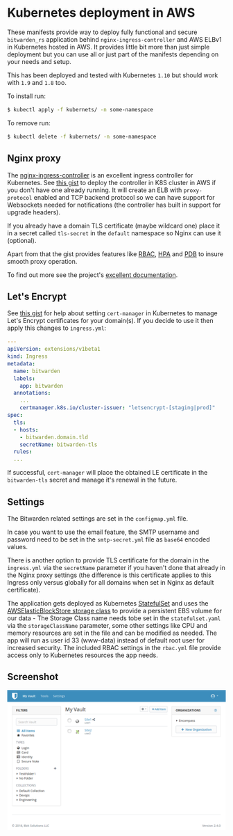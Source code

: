 # Kubernetes deployment in AWS

These manifests provide way to deploy fully functional and secure `bitwarden_rs` application behind `nginx-ingress-controller` and AWS ELBv1 in Kubernetes hosted in AWS. It provides little bit more than just simple deployment but you can use all or just part of the manifests depending on your needs and setup.

This has been deployed and tested with Kubernetes `1.10` but should work with `1.9` and `1.8` too.

To install run:

```sh
$ kubectl apply -f kubernets/ -n some-namespace
```

To remove run:

```sh
$ kubectl delete -f kubernets/ -n some-namespace
```

## Nginx proxy

The [nginx-ingress-controller](https://github.com/kubernetes/ingress-nginx) is an excellent ingress controller for Kubernetes. See [this gist](https://gist.github.com/icicimov/316ebea363e98824ce7a9aa3d34ffbb4) to deploy the controller in K8S cluster in AWS if you don't have one already running. It will create an ELB with `proxy-protocol` enabled and TCP backend protocol so we can have support for Websockets needed for notifications (the controller has built in support for upgrade headers). 

If you already have a domain TLS certificate (maybe wildcard one) place it in a secret called `tls-secret` in the `default` namespace so Nginx can use it (optional).

Apart from that the gist provides features like [RBAC](https://kubernetes.io/docs/reference/access-authn-authz/rbac/), [HPA](https://kubernetes.io/docs/tasks/run-application/horizontal-pod-autoscale/) and [PDB](https://kubernetes.io/docs/tasks/run-application/configure-pdb/) to insure smooth proxy operation.

To find out more see the project's [excellent documentation](https://kubernetes.github.io/ingress-nginx/user-guide/nginx-configuration/).

## Let's Encrypt

See [this gist](https://gist.github.com/icicimov/5921ecac7a2179a7eb350e7f1ce8512b) for help about setting `cert-manager` in Kubernetes to manage Let's Encrypt certificates for your domain(s). If you decide to use it then apply this changes to `ingress.yml`:

```yaml
---
apiVersion: extensions/v1beta1
kind: Ingress
metadata:
  name: bitwarden
  labels:
    app: bitwarden
  annotations:
    ...
    certmanager.k8s.io/cluster-issuer: "letsencrypt-[staging|prod]"
spec:
  tls:
  - hosts:
    - bitwarden.domain.tld
    secretName: bitwarden-tls
  rules:
  ...
```

If successful, `cert-manager` will place the obtained LE certificate in the `bitwarden-tls` secret and manage it's renewal in the future.

## Settings

The Bitwarden related settings are set in the `configmap.yml` file. 

In case you want to use the email feature, the SMTP username and password need to be set in the `smtp-secret.yml` file as `base64` encoded values.

There is another option to provide TLS certificate for the domain in the `ingress.yml` via the `secretName` parameter if you haven't done that already in the Nginx proxy settings (the difference is this certificate applies to this Ingress only versus globally for all domains when set in Nginx as default certificate).

The application gets deployed as Kubernetes [StatefulSet](https://kubernetes.io/docs/concepts/workloads/controllers/statefulset/) and uses the [AWSElasticBlockStore storage class](https://kubernetes.io/docs/concepts/storage/storage-classes/#aws-ebs) to provide a persistent EBS volume for our data - The Storage Class name needs tobe set in the `statefulset.yaml` via the `storageClassName` parameter, some other settings like CPU and memory resources are set in the file and can be modified as needed. The app will run as user id 33 (www-data) instead of default root user for increased security. The included RBAC settings in the `rbac.yml` file provide access only to Kubernetes resources the app needs.

## Screenshot

![bitwarden_rs](bitwarden.png "bitwarden_rs")
